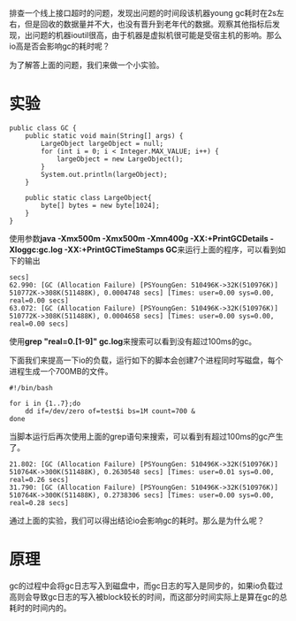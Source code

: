 排查一个线上接口超时的问题，发现出问题的时间段该机器young gc耗时在2s左右，但是回收的数据量并不大，也没有晋升到老年代的数据。观察其他指标后发现，出问题的机器ioutil很高，由于机器是虚拟机很可能是受宿主机的影响。那么io高是否会影响gc的耗时呢？

为了解答上面的问题，我们来做一个小实验。

# 实验
```
public class GC {
    public static void main(String[] args) {
        LargeObject largeObject = null;
        for (int i = 0; i < Integer.MAX_VALUE; i++) {
            largeObject = new LargeObject();
        }
        System.out.println(largeObject);
    }

    public static class LargeObject{
        byte[] bytes = new byte[1024];
    }
}
```
使用参数**java -Xmx500m -Xmx500m -Xmn400g -XX:+PrintGCDetails -Xloggc:gc.log -XX:+PrintGCTimeStamps GC**来运行上面的程序，可以看到如下的输出
```
secs] 
62.990: [GC (Allocation Failure) [PSYoungGen: 510496K->32K(510976K)] 510772K->308K(511488K), 0.0004748 secs] [Times: user=0.00 sys=0.00, real=0.00 secs] 
63.072: [GC (Allocation Failure) [PSYoungGen: 510496K->32K(510976K)] 510772K->308K(511488K), 0.0004658 secs] [Times: user=0.00 sys=0.00, real=0.00 secs] 
```
使用**grep "real=0.[1-9]" gc.log**来搜索可以看到没有超过100ms的gc。

下面我们来提高一下io的负载，运行如下的脚本会创建7个进程同时写磁盘，每个进程生成一个700MB的文件。
```
#!/bin/bash

for i in {1..7};do
    dd if=/dev/zero of=test$i bs=1M count=700 &
done
```

当脚本运行后再次使用上面的grep语句来搜索，可以看到有超过100ms的gc产生了。
```
21.802: [GC (Allocation Failure) [PSYoungGen: 510496K->32K(510976K)] 510764K->300K(511488K), 0.2630548 secs] [Times: user=0.01 sys=0.00, real=0.26 secs] 
31.790: [GC (Allocation Failure) [PSYoungGen: 510496K->32K(510976K)] 510764K->300K(511488K), 0.2738306 secs] [Times: user=0.00 sys=0.00, real=0.28 secs] 
```

通过上面的实验，我们可以得出结论io会影响gc的耗时。那么是为什么呢？

# 原理
gc的过程中会将gc日志写入到磁盘中，而gc日志的写入是同步的，如果io负载过高则会导致gc日志的写入被block较长的时间，而这部分时间实际上是算在gc的总耗时的时间内的。